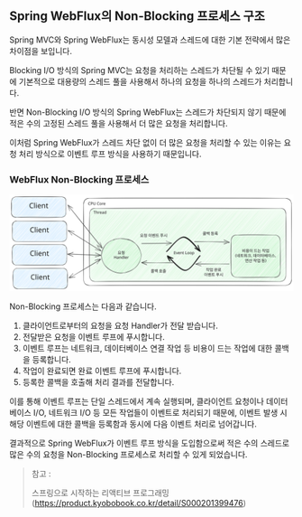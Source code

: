 ## Spring WebFlux의 Non-Blocking 프로세스 구조

Spring MVC와 Spring WebFlux는 동시성 모델과 스레드에 대한 기본 전략에서 많은 차이점을 보입니다.

Blocking I/O 방식의 Spring MVC는 요청을 처리하는 스레드가 차단될 수 있기 때문에 기본적으로 대용량의 스레드 풀을 사용해서 하나의 요청을 하나의 스레드가 처리합니다.

반면 Non-Blocking I/O 방식의 Spring WebFlux는 스레드가 차단되지 않기 때문에 적은 수의 고정된 스레드 풀을 사용해서 더 많은 요청을 처리합니다.

이처럼 Spring WebFlux가 스레드 차단 없이 더 많은 요청을 처리할 수 있는 이유는 요청 처리 방식으로 이벤트 루프 방식을 사용하기 때문입니다.

### WebFlux Non-Blocking 프로세스

<img src="img/NonBlockingProcess.svg" width="800">

Non-Blocking 프로세스는 다음과 같습니다.
1. 클라이언트로부터의 요청을 요청 Handler가 전달 받습니다.
2. 전달받은 요청을 이벤트 루프에 푸시합니다.
3. 이벤트 루프는 네트워크, 데이터베이스 연결 작업 등 비용이 드는 작업에 대한 콜백을 등록합니다.
4. 작업이 완료되면 완료 이벤트 루프에 푸시합니다.
5. 등록한 콜백을 호출해 처리 결과를 전달합니다.

이를 통해 이벤트 루프는 단일 스레드에서 계속 실행되며, 클라이언트 요청이나 데이터베이스 I/O, 네트워크 I/O 등 모든 작업들이 이벤트로 처리되기 때문에, 이벤트 발생 시 해당 이벤트에 대한 콜백을 등록함과 동시에 다음 이벤트 처리로 넘어갑니다.

결과적으로 Spring WebFlux가 이벤트 루프 방식을 도입함으로써 적은 수의 스레드로 많은 수의 요청을 Non-Blocking 프로세스로 처리할 수 있게 되었습니다.


> 참고 :
>
> 스프링으로 시작하는 리액티브 프로그래밍(https://product.kyobobook.co.kr/detail/S000201399476)
